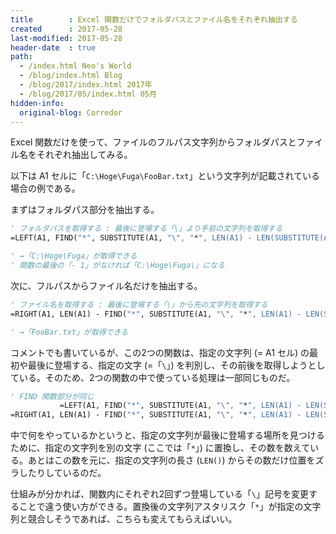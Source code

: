 ```yaml
---
title        : Excel 関数だけでフォルダパスとファイル名をそれぞれ抽出する
created      : 2017-05-28
last-modified: 2017-05-28
header-date  : true
path:
  - /index.html Neo's World
  - /blog/index.html Blog
  - /blog/2017/index.html 2017年
  - /blog/2017/05/index.html 05月
hidden-info:
  original-blog: Corredor
---
```


Excel 関数だけを使って、ファイルのフルパス文字列からフォルダパスとファイル名をそれぞれ抽出してみる。

以下は A1 セルに「`C:\Hoge\Fuga\FooBar.txt`」という文字列が記載されている場合の例である。

まずはフォルダパス部分を抽出する。

```vb
' フォルダパスを取得する : 最後に登場する「\」より手前の文字列を取得する
=LEFT(A1, FIND("*", SUBSTITUTE(A1, "\", "*", LEN(A1) - LEN(SUBSTITUTE(A1, "\", ""))), 1) - 1)

' →「C:\Hoge\Fuga」が取得できる
' 関数の最後の「- 1」がなければ「C:\Hoge\Fuga\」になる
```

次に、フルパスからファイル名だけを抽出する。

```vb
' ファイル名を取得する : 最後に登場する「\」から先の文字列を取得する
=RIGHT(A1, LEN(A1) - FIND("*", SUBSTITUTE(A1, "\", "*", LEN(A1) - LEN(SUBSTITUTE(A1, "\", "")))))

' →「FooBar.txt」が取得できる
```

コメントでも書いているが、この2つの関数は、指定の文字列 (= A1 セル) の最初や最後に登場する、指定の文字 (=「`\`」) を判別し、その前後を取得しようとしている。そのため、2つの関数の中で使っている処理は一部同じものだ。

```vb
' FIND 関数部分が同じ
           =LEFT(A1, FIND("*", SUBSTITUTE(A1, "\", "*", LEN(A1) - LEN(SUBSTITUTE(A1, "\", ""))) , 1) - 1)
=RIGHT(A1, LEN(A1) - FIND("*", SUBSTITUTE(A1, "\", "*", LEN(A1) - LEN(SUBSTITUTE(A1, "\", ""))) ))
```

中で何をやっているかというと、指定の文字列が最後に登場する場所を見つけるために、指定の文字列を別の文字 (ここでは「`*`」) に置換し、その数を数えている。あとはこの数を元に、指定の文字列の長さ (`LEN()`) からその数だけ位置をズラしたりしているのだ。

仕組みが分かれば、関数内にそれぞれ2回ずつ登場している「`\`」記号を変更することで違う使い方ができる。置換後の文字列アスタリスク「`*`」が指定の文字列と競合しそうであれば、こちらも変えてもらえばいい。
